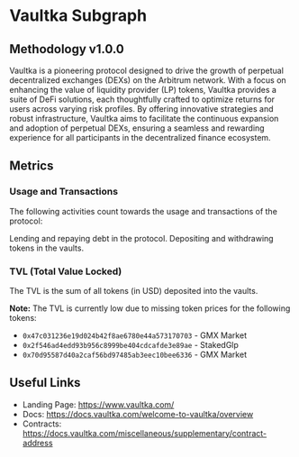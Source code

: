 # Vaultka Subgraph

## Methodology v1.0.0

Vaultka is a pioneering protocol designed to drive the growth of perpetual decentralized exchanges (DEXs) on the Arbitrum network. With a focus on enhancing the value of liquidity provider (LP) tokens, Vaultka provides a suite of DeFi solutions, each thoughtfully crafted to optimize returns for users across varying risk profiles. By offering innovative strategies and robust infrastructure, Vaultka aims to facilitate the continuous expansion and adoption of perpetual DEXs, ensuring a seamless and rewarding experience for all participants in the decentralized finance ecosystem.

## Metrics

### Usage and Transactions

The following activities count towards the usage and transactions of the protocol:

Lending and repaying debt in the protocol.
Depositing and withdrawing tokens in the vaults.

### TVL (Total Value Locked)

The TVL is the sum of all tokens (in USD) deposited into the vaults.

**Note:** The TVL is currently low due to missing token prices for the following tokens:

- `0x47c031236e19d024b42f8ae6780e44a573170703` - GMX Market
- `0x2f546ad4edd93b956c8999be404cdcafde3e89ae` - StakedGlp
- `0x70d95587d40a2caf56bd97485ab3eec10bee6336` - GMX Market

## Useful Links

- Landing Page: https://www.vaultka.com/
- Docs: https://docs.vaultka.com/welcome-to-vaultka/overview
- Contracts: https://docs.vaultka.com/miscellaneous/supplementary/contract-address

